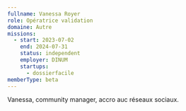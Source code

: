 ```yaml
---
fullname: Vanessa Royer
role: Opératrice validation
domaine: Autre
missions:
  - start: 2023-07-02
    end: 2024-07-31
    status: independent
    employer: DINUM
    startups:
      - dossierfacile
memberType: beta
---
```

Vanessa, community manager, accro auc réseaux sociaux.
